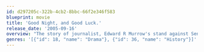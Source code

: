 ```yaml
---
id: d297205c-322b-4cb2-8bbc-66f2e346f583
blueprint: movie
title: 'Good Night, and Good Luck.'
release_date: '2005-09-16'
overview: "The story of journalist, Edward R Murrow's stand against Senator McCarthy's anti-communist witch-hunts in the early 1950s."
genres: '[{"id": 18, "name": "Drama"}, {"id": 36, "name": "History"}]'
---
```


